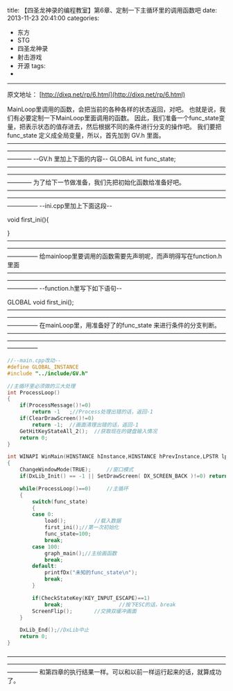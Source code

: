title: 【四圣龙神录的编程教室】第6章、定制一下主循环里的调用函数吧
date: 2013-11-23 20:41:00
categories:
- 东方
- STG
- 四圣龙神录
- 射击游戏
- 开源
tags:
- 
---
原文地址：
[http://dixq.net/rp/6.html](http://dixq.net/rp/6.html)

MainLoop里调用的函数，会把当前的各种各样的状态返回，对吧。
也就是说，我们有必要定制一下MainLoop里面调用的函数。
因此，我们准备一个func_state变量，把表示状态的值存进去，然后根据不同的条件进行分支的操作吧。
我们要把func_state 定义成全局变量，所以，首先加到 GV.h 里面。
————————————————————————————————————————————————————————————————————————————
--GV.h 里加上下面的内容--
GLOBAL int func_state;
————————————————————————————————————————————————————————————————————————————
为了给下一节做准备，我们先把初始化函数给准备好吧。
—————————————————————————————————————————————————————————————————————————————
--ini.cpp里加上下面这段--


void first_ini(){


}
—————————————————————————————————————————————————————————————————————————————
给mainloop里要调用的函数需要先声明呢，而声明得写在function.h里面
—————————————————————————————————————————————————————————————————————————————
--function.h里写下如下语句--


GLOBAL void first_ini();
—————————————————————————————————————————————————————————————————————————————
在mainLoop里，用准备好了的func_state 来进行条件的分支判断。
—————————————————————————————————————————————————————————————————————————————


```cpp
//--main.cpp改动--
#define GLOBAL_INSTANCE
#include "../include/GV.h"

//主循环里必须做的三大处理
int ProcessLoop()
{
    if(ProcessMessage()!=0)
        return -1   ;//Process处理出错的话，返回-1
    if(ClearDrawScreen()!=0)
        return -1;  //画面清理出错的话，返回-1
    GetHitKeyStateAll_2();  //获取现在的键盘输入情况
    return 0;
}

int WINAPI WinMain(HINSTANCE hInstance,HINSTANCE hPrevInstance,LPSTR lpCmdLine,int nCmdShow)
{
    ChangeWindowMode(TRUE);     //窗口模式
    if(DxLib_Init() == -1 || SetDrawScreen( DX_SCREEN_BACK )!=0) return -1; //初始化和设置双缓冲模式

    while(ProcessLoop()==0)     //主循环
    {
        switch(func_state)
        {
        case 0:
            load();         //载入数据
            first_ini();//第一次初始化
            func_state=100;
            break;
        case 100:
            graph_main();//主绘画函数
            break;
        default:
            printfDx("未知的func_state\n");
            break;
        }

        if(CheckStateKey(KEY_INPUT_ESCAPE)==1)
            break;                  //按下ESC的话，break
        ScreenFlip();       //交换双缓冲画面
    }

    DxLib_End();//DxLib中止
    return 0;
}

```
—————————————————————————————————————————————————————————————————————————————
和第四章的执行结果一样。可以和以前一样运行起来的话，就算成功了。


